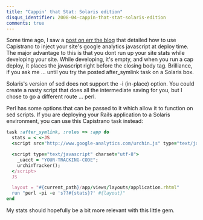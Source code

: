 ```yaml
---
title: "Cappin' that Stat: Solaris edition"
disqus_identifier: 2008-04-cappin-that-stat-solaris-edition
comments: true
---
```


Some time ago, I saw a [post on err the blog][1] that detailed how to use Capistrano to inject your site's google analytics javascript at deploy time. The major advantage to this is that you dont run up your site stats while developing your site. While developing, it's empty, and when you run a cap deploy, it places the javascript right before the closing body tag. Brilliance, if you ask me ... until you try the posted after_symlink task on a Solaris box.

Solaris's version of sed does not support the -i (in-place) option. You could create a nasty script that does all the intermediate saving for you, but I chose to go a different route ... perl.

Perl has some options that can be passed to it which allow it to function on sed scripts. If you are deploying your Rails application to a Solaris environment, you can use this Capistrano task instead:

``` ruby
task :after_symlink, :roles => :app do
  stats = < <-JS
  <script src="http://www.google-analytics.com/urchin.js" type="text/javascript" charset="utf-8">

  <script type="text/javascript" charset="utf-8">
    _uacct = "YOUR-TRACKING-CODE";
    urchinTracker();
  </script>
  JS

  layout = "#{current_path}/app/views/layouts/application.rhtml"
  run "perl -pi -e 's??#{stats}?' #{layout}"
end
```

My stats should hopefully be a bit more relevant with this little gem.

[1]: http://errtheblog.com/posts/59-cappin-that-stat
